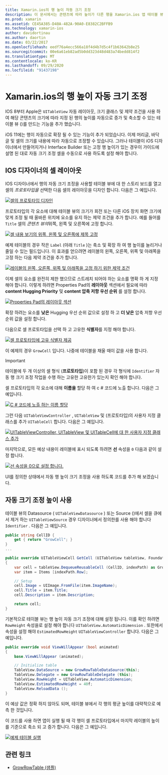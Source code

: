 ```yaml
---
title: Xamarin.ios의 행 높이 자동 크기 조정
description: 이 문서에서는 콘텐츠에 따라 높이가 다른 행을 Xamarin.ios 앱 테이블 뷰 행에 추가 하는 방법을 설명 합니다. IOS 디자이너의 셀 레이아웃에 대해 설명 하 고 높이 자동 조정 기능을 사용 하도록 설정 합니다.
ms.prod: xamarin
ms.assetid: CE45A385-D40A-482A-90A0-E8382C2BFFB9
ms.technology: xamarin-ios
author: davidortinau
ms.author: daortin
ms.date: 03/22/2017
ms.openlocfilehash: eedf76a4ecc566a18f4d4b7d5c4f1b63642b8e25
ms.sourcegitcommit: 00e6a61eb82ad5b0dd323d48d483a74bedd814f2
ms.translationtype: MT
ms.contentlocale: ko-KR
ms.lasthandoff: 09/29/2020
ms.locfileid: "91437198"
---
```

# <a name="auto-sizing-row-height-in-xamarinios"></a>Xamarin.ios의 행 높이 자동 크기 조정

IOS 8부터 Apple은 `UITableView` 자동 레이아웃, 크기 클래스 및 제약 조건을 사용 하 여 해당 콘텐츠의 크기에 따라 지정 된 행의 높이를 자동으로 증가 및 축소할 수 있는 테이블 뷰 ()를 만드는 기능을 추가 했습니다.

iOS 11에는 행이 자동으로 확장 될 수 있는 기능이 추가 되었습니다. 이제 머리글, 바닥글 및 셀의 크기를 내용에 따라 자동으로 조정할 수 있습니다. 그러나 테이블이 iOS 디자이너에서 만들어지거나 Interface Builder 또는 고정 행 높이가 있는 경우이 가이드에 설명 된 대로 자동 크기 조정 셀을 수동으로 사용 하도록 설정 해야 합니다.

## <a name="cell-layout-in-the-ios-designer"></a>IOS 디자이너의 셀 레이아웃

IOS 디자이너에서 행의 자동 크기 조정을 사용할 테이블 뷰에 대 한 스토리 보드를 열고 셀의 *프로토타입을* 선택한 다음 셀의 레이아웃을 디자인 합니다. 다음은 그 예입니다.

[![셀의 프로토타입 디자인](autosizing-row-height-images/table01.png)](autosizing-row-height-images/table01.png#lightbox)

프로토타입의 각 요소에 대해 테이블 뷰의 크기가 회전 또는 다른 iOS 장치 화면 크기에 맞게 조정 될 때 올바른 위치에 요소를 유지 하는 제약 조건을 추가 합니다. 예를 들어를 `Title` 셀의 *콘텐츠 뷰의*위쪽, 왼쪽 및 오른쪽에 고정 합니다.

[![셀 내용 보기의 위쪽, 왼쪽 및 오른쪽에 제목 고정](autosizing-row-height-images/table02.png)](autosizing-row-height-images/table02.png#lightbox)

예제 테이블의 경우 작은 `Label` (아래 `Title` )는 축소 및 확장 하 여 행 높이를 늘리거나 줄일 수 있는 필드입니다. 이 효과를 얻으려면 레이블의 왼쪽, 오른쪽, 위쪽 및 아래쪽을 고정 하는 다음 제약 조건을 추가 합니다.

[![레이블의 왼쪽, 오른쪽, 위쪽 및 아래쪽을 고정 하기 위한 제약 조건](autosizing-row-height-images/table03.png)](autosizing-row-height-images/table03.png#lightbox)

이제 셀의 요소를 완전히 제한 했으므로 스트레치 되어야 하는 요소를 명확 하 게 지정 해야 합니다. 이렇게 하려면 Properties Pad의 **레이아웃** 섹션에서 필요에 따라 **content Hugging Priority** 및 **content 압축 저항 우선 순위** 를 설정 합니다.

[![Properties Pad의 레이아웃 섹션](autosizing-row-height-images/table03a.png)](autosizing-row-height-images/table03a.png#lightbox)

확장 하려는 요소를 **낮은** Hugging 우선 순위 값으로 설정 하 고 **더 낮은** 압축 저항 우선 순위 값을 설정 합니다.

다음으로 셀 프로토타입을 선택 하 고 고유한 **식별자**를 지정 해야 합니다.

[![셀 프로토타입에 고유 식별자 제공](autosizing-row-height-images/table04.png)](autosizing-row-height-images/table04.png#lightbox)

이 예제의 경우 `GrowCell` 입니다. 나중에 테이블을 채울 때이 값을 사용 합니다.

> [!IMPORTANT]
> 테이블에 두 개 이상의 셀 형식 (**프로토타입**)이 포함 된 경우 각 형식에 `Identifier` 자동 행 크기 조정 작업을 수행 하는 고유한 고유한가 있는지 확인 해야 합니다.

셀 프로토타입의 각 요소에 대해 **이름을** 할당 하 여 c # 코드에 노출 합니다. 다음은 그 예입니다.

[![C # 코드에 노출 하는 이름 할당](autosizing-row-height-images/table05.png)](autosizing-row-height-images/table05.png#lightbox)

그런 다음 `UITableViewController` , `UITableView` 및 (프로토타입)의 사용자 지정 클래스를 추가 `UITableCell` 합니다. 다음은 그 예입니다.

[![UITableViewController, UITableView 및 UITableCell에 대 한 사용자 지정 클래스 추가](autosizing-row-height-images/table06.png)](autosizing-row-height-images/table06.png#lightbox)

마지막으로, 모든 예상 내용이 레이블에 표시 되도록 하려면 **선** 속성을 `0` 다음과 같이 설정 합니다.

[![선 속성을 0으로 설정 합니다.](autosizing-row-height-images/table06.png)](autosizing-row-height-images/table06a.png#lightbox)

UI를 정의한 상태에서 자동 행 높이 크기 조정을 사용 하도록 코드를 추가 해 보겠습니다.

## <a name="enabling-auto-resizing-height"></a>자동 크기 조정 높이 사용

테이블 뷰의 Datasource ( `UITableViewDatasource` ) 또는 Source ()에서 셀을 큐에서 제거 하는 `UITableViewSource` 경우 디자이너에서 정의한를 사용 해야 합니다 `Identifier` . 다음은 그 예입니다.

```csharp
public string CellID {
    get { return "GrowCell"; }
}
...

public override UITableViewCell GetCell (UITableView tableView, Foundation.NSIndexPath indexPath)
{
    var cell = tableView.DequeueReusableCell (CellID, indexPath) as GrowRowTableCell;
    var item = Items [indexPath.Row];

    // Setup
    cell.Image = UIImage.FromFile(item.ImageName);
    cell.Title = item.Title;
    cell.Description = item.Description;

    return cell;
}
```

기본적으로 테이블 뷰는 행 높이 자동 크기 조정에 대해 설정 됩니다. 이를 확인 하려면 `RowHeight` 속성을로 설정 해야 합니다 `UITableView.AutomaticDimension` . 또한에서 속성을 설정 해야 `EstimatedRowHeight` `UITableViewController` 합니다. 다음은 그 예입니다.

```csharp
public override void ViewWillAppear (bool animated)
{
    base.ViewWillAppear (animated);

    // Initialize table
    TableView.DataSource = new GrowRowTableDataSource(this);
    TableView.Delegate = new GrowRowTableDelegate (this);
    TableView.RowHeight = UITableView.AutomaticDimension;
    TableView.EstimatedRowHeight = 40f;
    TableView.ReloadData ();
}
```

이 예상 값은 정확 하지 않아도 되며, 테이블 뷰에서 각 행의 평균 높이를 대략적으로 예측 한 것입니다.

이 코드를 사용 하면 앱이 실행 될 때 각 행이 셀 프로토타입에서 마지막 레이블의 높이를 기준으로 축소 되 고 증가 합니다. 다음은 그 예입니다.

[![예제 테이블 실행](autosizing-row-height-images/table07.png)](autosizing-row-height-images/table07.png#lightbox)

## <a name="related-links"></a>관련 링크

- [GrowRowTable (샘플)](/samples/xamarin/ios-samples/growrowtable)
